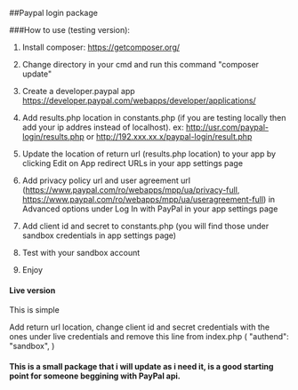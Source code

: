 ##Paypal login package

###How to use (testing version):

1. Install composer: https://getcomposer.org/

2. Change directory in your cmd and run this command  "composer update"

3. Create a developer.paypal app https://developer.paypal.com/webapps/developer/applications/

4. Add results.php location in constants.php (if you are testing locally then add your ip addres instead of localhost).
ex: http://usr.com/paypal-login/results.php or http://192.xxx.xx.x/paypal-login/result.php

5. Update the location of return url (results.php location) to your app by clicking Edit on App redirect URLs  in your app settings page

6. Add privacy policy url and user agreement url (https://www.paypal.com/ro/webapps/mpp/ua/privacy-full, https://www.paypal.com/ro/webapps/mpp/ua/useragreement-full) in Advanced options under Log In with PayPal in your app settings page

7. Add client id and secret to constants.php (you will find those under sandbox credentials in app settings page)

8. Test with your sandbox account

9. Enjoy

#### Live version

This is simple

Add return url location, change client id and secret credentials with the ones under live credentials and remove this line from index.php ( "authend": "sandbox", )

#### This is a small package that i will update as i need it, is a good starting point for someone beggining with PayPal api.
